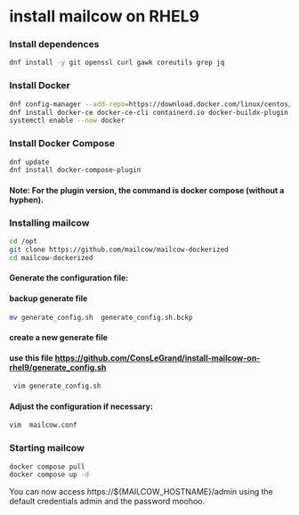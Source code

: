 # install mailcow on RHEL9
### Install dependences
```bash 
dnf install -y git openssl curl gawk coreutils grep jq
```
### Install Docker
```bash 
dnf config-manager --add-repo=https://download.docker.com/linux/centos/docker-ce.repo
dnf install docker-ce docker-ce-cli containerd.io docker-buildx-plugin docker-compose-plugin
systemctl enable --now docker
```
### Install Docker Compose 
```bash 
dnf update
dnf install docker-compose-plugin 
```
 #### Note: For the plugin version, the command is docker compose (without a hyphen).

 ### Installing mailcow
```bash 
cd /opt
git clone https://github.com/mailcow/mailcow-dockerized
cd mailcow-dockerized
```
#### Generate the configuration file:
#### backup generate file
```bash 
mv generate_config.sh  generate_config.sh.bckp
```
#### create a new generate file
#### use this file https://github.com/ConsLeGrand/install-mailcow-on-rhel9/generate_config.sh
```bash 
 vim generate_config.sh
```
#### Adjust the configuration if necessary:

```bash 
vim  mailcow.conf
```

### Starting mailcow
```bash 
docker compose pull
docker compose up -d
```
You can now access https://${MAILCOW_HOSTNAME}/admin using the default credentials admin and the password moohoo.
